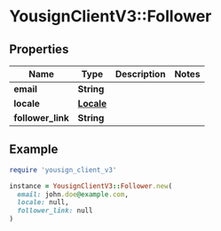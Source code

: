 # YousignClientV3::Follower

## Properties

| Name | Type | Description | Notes |
| ---- | ---- | ----------- | ----- |
| **email** | **String** |  |  |
| **locale** | [**Locale**](Locale.md) |  |  |
| **follower_link** | **String** |  |  |

## Example

```ruby
require 'yousign_client_v3'

instance = YousignClientV3::Follower.new(
  email: john.doe@example.com,
  locale: null,
  follower_link: null
)
```

